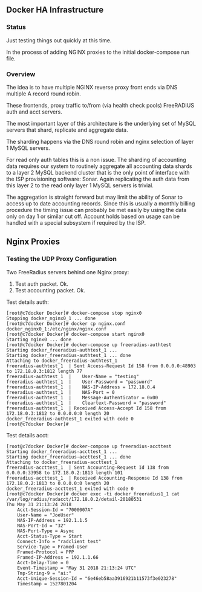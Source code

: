 ## Docker HA Infrastructure

### Status

Just testing things out quickly at this time.

In the process of adding NGINX proxies to the initial docker-compose run file.

### Overview

The idea is to have multiple NGINX reverse proxy front ends via DNS multiple A record round robin.

These frontends, proxy traffic to/from (via health check pools) FreeRADIUS auth and acct servers.

The most important layer of this architecture is the underlying set of MySQL servers that shard, replicate and aggregate data.

The sharding happens via the DNS round robin and nginx selection of layer 1 MySQL servers.

For read only auth tables this is a non issue. The sharding of accounting data requires our system to
routinely aggregate all accounting data shards to a layer 2 MySQL backend cluster that is the only point of interface with
the ISP provisioning software: Sonar. Again replicating the auth data from this layer 2 to the read only layer 1 MySQL
servers is trivial.

The aggregation is straight forward but may limit the ability of Sonar to access up to date accounting records. 
Since this is usually a monthly billing procedure the timing issue can probably be met easily by using the data only on day 1 or similar cut off. Account holds based on usage can be handled with a special subsystem if
required by the ISP.

## Nginx Proxies

### Testing the UDP Proxy Configuration

Two FreeRadius servers behind one Nginx proxy:

 1. Test auth packet. Ok.
 1. Test accounting packet. Ok.

Test details auth:
```
[root@c7docker Docker]# docker-compose stop nginx0
Stopping docker_nginx0_1 ... done
[root@c7docker Docker]# docker cp nginx.conf docker_nginx0_1:/etc/nginx/nginx.conf
[root@c7docker Docker]# docker-compose start nginx0
Starting nginx0 ... done
[root@c7docker Docker]# docker-compose up freeradius-authtest
Starting docker_freeradius-authtest_1 ... 
Starting docker_freeradius-authtest_1 ... done
Attaching to docker_freeradius-authtest_1
freeradius-authtest_1  | Sent Access-Request Id 158 from 0.0.0.0:48903 to 172.18.0.3:1812 length 77
freeradius-authtest_1  | 	User-Name = "testing"
freeradius-authtest_1  | 	User-Password = "password"
freeradius-authtest_1  | 	NAS-IP-Address = 172.18.0.4
freeradius-authtest_1  | 	NAS-Port = 0
freeradius-authtest_1  | 	Message-Authenticator = 0x00
freeradius-authtest_1  | 	Cleartext-Password = "password"
freeradius-authtest_1  | Received Access-Accept Id 158 from 172.18.0.3:1812 to 0.0.0.0:0 length 20
docker_freeradius-authtest_1 exited with code 0
[root@c7docker Docker]# 
```

Test details acct:
```
[root@c7docker Docker]# docker-compose up freeradius-accttest
Starting docker_freeradius-accttest_1 ... 
Starting docker_freeradius-accttest_1 ... done
Attaching to docker_freeradius-accttest_1
freeradius-accttest_1  | Sent Accounting-Request Id 138 from 0.0.0.0:33958 to 172.18.0.2:1813 length 101
freeradius-accttest_1  | Received Accounting-Response Id 138 from 172.18.0.2:1813 to 0.0.0.0:0 length 20
docker_freeradius-accttest_1 exited with code 0
[root@c7docker Docker]# docker exec -ti docker_freeradius1_1 cat /var/log/radius/radacct/172.18.0.2/detail-20180531
Thu May 31 21:13:24 2018
	Acct-Session-Id = "7000007A"
	User-Name = "JoeUser"
	NAS-IP-Address = 192.1.1.5
	NAS-Port-Id = "32"
	NAS-Port-Type = Async
	Acct-Status-Type = Start
	Connect-Info = "radclient test"
	Service-Type = Framed-User
	Framed-Protocol = PPP
	Framed-IP-Address = 192.1.1.66
	Acct-Delay-Time = 0
	Event-Timestamp = "May 31 2018 21:13:24 UTC"
	Tmp-String-9 = "ai:"
	Acct-Unique-Session-Id = "6e46eb58aa3916921b11573f3e023278"
	Timestamp = 1527801204
```
